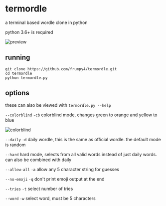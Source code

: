 # termordle
a terminal based wordle clone in python

python 3.6+ is required

![preview](https://cdn.discordapp.com/attachments/147067727947759616/940467445645340692/unknown.png)

## running
```
git clone https://github.com/frumpy4/termordle.git
cd termordle
python termordle.py
```

## options
these can also be viewed with `termordle.py --help`

`--colorblind` `-cb` colorblind mode, changes green to orange and yellow to blue

![colorblind](https://cdn.discordapp.com/attachments/147067727947759616/940471802868670515/unknown.png)

`--daily` `-d` daily wordle, this is the same as official wordle. the default mode is random

`--hard` hard mode, selects from all valid words instead of just daily words. can also be combined with daily

`--allow-all` `-a` allow any 5 character string for guesses

`--no-emoji` `-q` don't print emoji output at the end

`--tries` `-t` select number of tries

`--word` `-w` select word, must be 5 characters